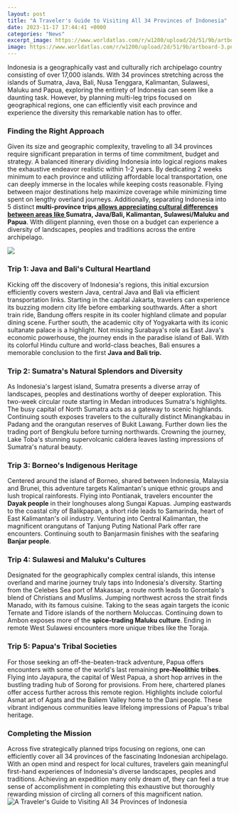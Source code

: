 ```yaml
---
layout: post
title: "A Traveler's Guide to Visiting All 34 Provinces of Indonesia"
date: 2023-11-17 17:44:41 +0000
categories: "News"
excerpt_image: https://www.worldatlas.com/r/w1200/upload/2d/51/9b/artboard-3.png
image: https://www.worldatlas.com/r/w1200/upload/2d/51/9b/artboard-3.png
---
```


Indonesia is a geographically vast and culturally rich archipelago country consisting of over 17,000 islands. With 34 provinces stretching across the islands of Sumatra, Java, Bali, Nusa Tenggara, Kalimantan, Sulawesi, Maluku and Papua, exploring the entirety of Indonesia can seem like a daunting task. However, by planning multi-leg trips focused on geographical regions, one can efficiently visit each province and experience the diversity this remarkable nation has to offer.
### Finding the Right Approach
Given its size and geographic complexity, traveling to all 34 provinces require significant preparation in terms of time commitment, budget and strategy. A balanced itinerary dividing Indonesia into logical regions makes the exhaustive endeavor realistic within 1-2 years. By dedicating 2 weeks minimum to each province and utilizing affordable local transportation, one can deeply immerse in the locales while keeping costs reasonable. 
Flying between major destinations help maximize coverage while minimizing time spent on lengthy overland journeys. Additionally, separating Indonesia into 5 distinct **multi-province trips[ allows appreciating cultural differences between areas like ](https://codeces.github.io/2024-01-09-birle-u015fik-arap-emirlikleri-nde-tek-ba-u015f-u0131na-seyahat-etmek/)Sumatra, Java/Bali, Kalimantan, Sulawesi/Maluku and Papua**. With diligent planning, even those on a budget can experience a diversity of landscapes, peoples and traditions across the entire archipelago.

![](https://4.bp.blogspot.com/-4AujGx503Qg/Ws6J-b2E78I/AAAAAAAAABA/Gs5Xcq4fgT09OVLcWpGr5SBzsCpWKIG_ACLcBGAs/s1600/indonesia%2Bprovince-iloveimg-compressed.png)
### Trip 1: Java and Bali's Cultural Heartland
Kicking off the discovery of Indonesia's regions, this initial excursion efficiently covers western Java, central Java and Bali via efficient transportation links. Starting in the capital Jakarta, travelers can experience its buzzing modern city life before embarking southwards. 
After a short train ride, Bandung offers respite in its cooler highland climate and popular dining scene. Further south, the academic city of Yogyakarta with its iconic sultanate palace is a highlight. Not missing Surabaya's role as East Java's economic powerhouse, the journey ends in the paradise island of Bali. With its colorful Hindu culture and world-class beaches, Bali ensures a memorable conclusion to the first **Java and Bali trip.**
### Trip 2: Sumatra's Natural Splendors and Diversity  
As Indonesia's largest island, Sumatra presents a diverse array of landscapes, peoples and destinations worthy of deeper exploration. This two-week circular route starting in Medan introduces Sumatra's highlights. 
The busy capital of North Sumatra acts as a gateway to scenic highlands. Continuing south exposes travelers to the culturally distinct Minangkabau in Padang and the orangutan reserves of Bukit Lawang. Further down lies the trading port of Bengkulu before turning northwards. Crowning the journey, Lake Toba's stunning supervolcanic caldera leaves lasting impressions of Sumatra's natural beauty.
### Trip 3: Borneo's Indigenous Heritage
Centered around the island of Borneo, shared between Indonesia, Malaysia and Brunei, this adventure targets Kalimantan's unique ethnic groups and lush tropical rainforests. 
Flying into Pontianak, travelers encounter the **Dayak people** in their longhouses along Sungai Kapuas. Jumping eastwards to the coastal city of Balikpapan, a short ride leads to Samarinda, heart of East Kalimantan's oil industry. Venturing into Central Kalimantan, the magnificent orangutans of Tanjung Puting National Park offer rare encounters. Continuing south to Banjarmasin finishes with the seafaring **Banjar people**.
### Trip 4: Sulawesi and Maluku's Cultures
Designated for the geographically complex central islands, this intense overland and marine journey truly taps into Indonesia's diversity. 
Starting from the Celebes Sea port of Makassar, a route north leads to Gorontalo's blend of Christians and Muslims. Jumping northwest across the strait finds Manado, with its famous cuisine. Taking to the seas again targets the iconic Ternate and Tidore islands of the northern Moluccas. Continuing down to Ambon exposes more of the **spice-trading Maluku culture**. Ending in remote West Sulawesi encounters more unique tribes like the Toraja.
### Trip 5: Papua's Tribal Societies  
For those seeking an off-the-beaten-track adventure, Papua offers encounters with some of the world's last remaining **pre-Neolithic tribes**.  
Flying into Jayapura, the capital of West Papua, a short hop arrives in the bustling trading hub of Sorong for provisions. From here, chartered planes offer access further across this remote region. Highlights include colorful Asmat art of Agats and the Baliem Valley home to the Dani people. These vibrant indigenous communities leave lifelong impressions of Papua's tribal heritage.
### Completing the Mission
Across five strategically planned trips focusing on regions, one can efficiently cover all 34 provinces of the fascinating Indonesian archipelago. With an open mind and respect for local cultures, travelers gain meaningful first-hand experiences of Indonesia's diverse landscapes, peoples and traditions. Achieving an expedition many only dream of, they can feel a true sense of accomplishment in completing this exhaustive but thoroughly rewarding mission of circling all corners of this magnificent nation.
![A Traveler's Guide to Visiting All 34 Provinces of Indonesia](https://www.worldatlas.com/r/w1200/upload/2d/51/9b/artboard-3.png)